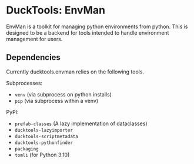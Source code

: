 # DuckTools: EnvMan #

EnvMan is a toolkit for managing python environments from python. This is designed to be
a backend for tools intended to handle environment management for users.

## Dependencies ##

Currently ducktools.envman relies on the following tools.

Subprocesses:
* `venv` (via subprocess on python installs)
* `pip` (via subprocess within a venv)

PyPI: 
* `prefab-classes` (A lazy implementation of dataclasses)
* `ducktools-lazyimporter`
* `ducktools-scriptmetadata`
* `ducktools-pythonfinder`
* `packaging`
* `tomli` (for Python 3.10)
